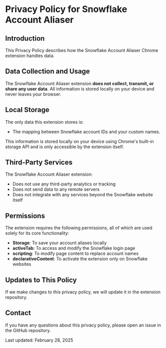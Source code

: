 # Privacy Policy for Snowflake Account Aliaser

## Introduction
This Privacy Policy describes how the Snowflake Account Aliaser Chrome extension handles data.

## Data Collection and Usage
The Snowflake Account Aliaser extension **does not collect, transmit, or share any user data**. All information is stored locally on your device and never leaves your browser.

## Local Storage
The only data this extension stores is:
- The mapping between Snowflake account IDs and your custom names.

This information is stored locally on your device using Chrome's built-in storage API and is only accessible by the extension itself.

## Third-Party Services
The Snowflake Account Aliaser extension:
- Does not use any third-party analytics or tracking
- Does not send data to any remote servers
- Does not integrate with any services beyond the Snowflake website itself

## Permissions
The extension requires the following permissions, all of which are used solely for its core functionality:
- **Storage**: To save your account aliases locally
- **activeTab**: To access and modify the Snowflake login page
- **scripting**: To modify page content to replace account names
- **declarativeContent**: To activate the extension only on Snowflake websites

## Updates to This Policy
If we make changes to this privacy policy, we will update it in the extension repository.

## Contact
If you have any questions about this privacy policy, please open an issue in the GitHub repository.

Last updated: February 28, 2025
